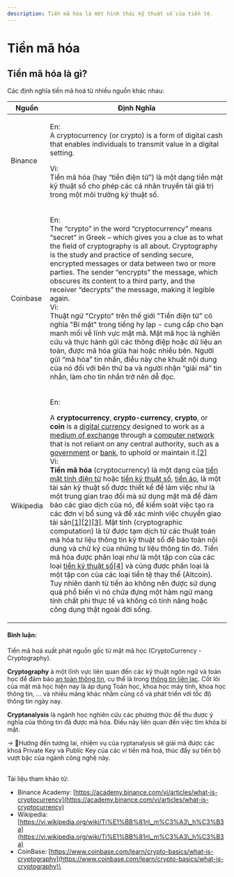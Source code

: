 ```yaml
---
description: Tiền mã hóa là một hình thái kỹ thuật số của tiền tệ.
---
```


# Tiền mã hóa

## Tiền mã hóa là gì?

Các định nghĩa tiền mã hoá từ nhiều nguồn khác nhau:&#x20;

| Nguồn     | Định Nghĩa                                                                                                                                                                                                                                                                                                                                                                                                                                                                                                                                                                                                                                                                                                                                                                                                                                                                                                                                                                                                                                                                                                                                                                                                                                                                                                                                                                                                                                                                                                                                                                                                                                                                                                                                                                                                                                                                                                                                                                                                                                                                                                                                                                                                                                                                                                                                                                          |
| --------- | ----------------------------------------------------------------------------------------------------------------------------------------------------------------------------------------------------------------------------------------------------------------------------------------------------------------------------------------------------------------------------------------------------------------------------------------------------------------------------------------------------------------------------------------------------------------------------------------------------------------------------------------------------------------------------------------------------------------------------------------------------------------------------------------------------------------------------------------------------------------------------------------------------------------------------------------------------------------------------------------------------------------------------------------------------------------------------------------------------------------------------------------------------------------------------------------------------------------------------------------------------------------------------------------------------------------------------------------------------------------------------------------------------------------------------------------------------------------------------------------------------------------------------------------------------------------------------------------------------------------------------------------------------------------------------------------------------------------------------------------------------------------------------------------------------------------------------------------------------------------------------------------------------------------------------------------------------------------------------------------------------------------------------------------------------------------------------------------------------------------------------------------------------------------------------------------------------------------------------------------------------------------------------------------------------------------------------------------------------------------------------------- |
| Binance   | <p>En:<br>A cryptocurrency (or crypto) is a form of digital cash that enables individuals to transmit value in a digital setting.</p><p>Vi:<br>Tiền mã hóa (hay “tiền điện tử”) là một dạng tiền mặt kỹ thuật số cho phép các cá nhân truyền tải giá trị trong một môi trường kỹ thuật số.</p>                                                                                                                                                                                                                                                                                                                                                                                                                                                                                                                                                                                                                                                                                                                                                                                                                                                                                                                                                                                                                                                                                                                                                                                                                                                                                                                                                                                                                                                                                                                                                                                                                                                                                                                                                                                                                                                                                                                                                                                                                                                                                      |
| Coinbase  | <p>En:<br>The “crypto” in the word “cryptocurrency” means “secret” in Greek – which gives you a clue as to what the field of cryptography is all about. Cryptography is the study and practice of sending secure, encrypted messages or data between two or more parties. The sender “encrypts” the message, which obscures its content to a third party, and the receiver “decrypts” the message, making it legible again. <br><strong></strong> Vi:<br>Thuật ngữ "Crypto" trên thế giới "Tiền điện tử" có nghĩa "Bí mật" trong tiếng hy lạp - cung cấp cho bạn manh mối về lĩnh vực mật mã. Mật mã học là nghiên cứu và thực hành gửi các thông điệp hoặc dữ liệu an toàn, được mã hóa giữa hai hoặc nhiều bên. Người gửi “mã hóa” tin nhắn, điều này che khuất nội dung của nó đối với bên thứ ba và người nhận “giải mã” tin nhắn, làm cho tin nhắn trở nên dễ đọc.</p>                                                                                                                                                                                                                                                                                                                                                                                                                                                                                                                                                                                                                                                                                                                                                                                                                                                                                                                                                                                                                                                                                                                                                                                                                                                                                                                                                                                                                                                                                                         |
| Wikipedia | <p>En:</p><p>A <strong>cryptocurrency</strong>, <strong>crypto-currency</strong>, <strong>crypto</strong>, or <strong>coin</strong> is a <a href="https://en.wikipedia.org/wiki/Digital_currency">digital currency</a> designed to work as a <a href="https://en.wikipedia.org/wiki/Medium_of_exchange">medium of exchange</a> through a <a href="https://en.wikipedia.org/wiki/Computer_network">computer network</a> that is not reliant on any central authority, such as a <a href="https://en.wikipedia.org/wiki/Government">government</a> or <a href="https://en.wikipedia.org/wiki/Bank">bank</a>, to uphold or maintain it.<a href="https://en.wikipedia.org/wiki/Cryptocurrency#cite_note-:02-2">[2]</a><strong></strong><br><strong></strong>Vi:<br><strong>Tiền mã hóa</strong> (cryptocurrency) là một dạng của <a href="https://vi.wikipedia.org/wiki/Ti%E1%BB%81n_%C4%91i%E1%BB%87n_t%E1%BB%AD">tiền mật tính điện tử</a> hoặc <a href="https://vi.wikipedia.org/wiki/Ti%E1%BB%81n_k%E1%BB%B9_thu%E1%BA%ADt_s%E1%BB%91">tiền kỹ thuật số</a>, <a href="https://vi.wikipedia.org/wiki/Ti%E1%BB%81n_%E1%BA%A3o">tiền ảo</a>, là một tài sản kỹ thuật số được thiết kế để làm việc như là một trung gian trao đổi mà sử dụng mật mã để đảm bảo các giao dịch của nó, để kiểm soát việc tạo ra các đơn vị bổ sung và để xác minh việc chuyển giao tài sản<a href="https://vi.wikipedia.org/wiki/Ti%E1%BB%81n_m%C3%A3_h%C3%B3a#cite_note-crypto_currency-1">[1]</a><a href="https://vi.wikipedia.org/wiki/Ti%E1%BB%81n_m%C3%A3_h%C3%B3a#cite_note-2">[2]</a><a href="https://vi.wikipedia.org/wiki/Ti%E1%BB%81n_m%C3%A3_h%C3%B3a#cite_note-3">[3]</a>. Mật tính (cryptographic computation) là từ được tạm dịch từ các thuật toán mã hóa tư liệu thông tin kỹ thuật số để bảo toàn nội dung và chữ ký của những tư liệu thông tin đó. Tiền mã hóa được phân loại như là một tập con của các loại <a href="https://vi.wikipedia.org/wiki/Ti%E1%BB%81n_k%E1%BB%B9_thu%E1%BA%ADt_s%E1%BB%91">tiền kỹ thuật số</a><a href="https://vi.wikipedia.org/wiki/Ti%E1%BB%81n_m%C3%A3_h%C3%B3a#cite_note-4">[4]</a> và cũng được phân loại là một tập con của các loại tiền tệ thay thế (Altcoin). Tuy nhiên danh từ tiền ảo không nên được sử dụng quá phổ biến vì nó chứa đựng một hàm ngữ mang tính chất phi thực tế và không có tính năng hoặc công dụng thật ngoài đời sống.</p> |



#### Bình luận:

Tiền mã hoá xuất phát nguồn gốc từ mật mã học (CryptoCurrency - Cryptography).&#x20;

**Cryptography** à một lĩnh vực liên quan đến các kỹ thuật ngôn ngữ và toán học để đảm bảo [an toàn thông tin](https://vi.wikipedia.org/wiki/An\_to%C3%A0n\_th%C3%B4ng\_tin), cụ thể là trong [thông tin liên lạc](https://vi.wikipedia.org/wiki/Th%C3%B4ng\_tin\_li%C3%AAn\_l%E1%BA%A1c). Cốt lõi của mật mã học hiện nay là áp dụng Toán học, khoa học máy tính, khoa học thông tin, ... và nhiều mảng khác nhằm cũng cố và phát triển với tốc độ thông tin ngày nay.

**Cryptanalysis** là ngành học nghiên cứu các phương thức để thu được ý nghĩa của thông tin đã được mã hóa. Điều này liên quan đến việc tìm khóa bí mật.

\-> Hướng đến tương lai, nhiệm vụ của ryptanalysis sẽ giải mã được các khoá Private Key và Public Key của các ví tiền mã hoá, thúc đẩy sự tiến bộ vượt bậc của ngành công nghệ này.

\
Tài liệu tham khảo từ:

* Binance Academy: [https://academy.binance.com/vi/articles/what-is-cryptocurrency](https://academy.binance.com/vi/articles/what-is-cryptocurrency)
* Wikipedia: [https://vi.wikipedia.org/wiki/Ti%E1%BB%81n\_m%C3%A3\_h%C3%B3a](https://vi.wikipedia.org/wiki/Ti%E1%BB%81n\_m%C3%A3\_h%C3%B3a)
* CoinBase: [https://www.coinbase.com/learn/crypto-basics/what-is-cryptography](https://www.coinbase.com/learn/crypto-basics/what-is-cryptography)\
